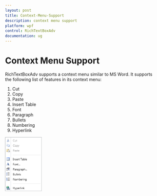 ```yaml
---
layout: post
title: Context-Menu-Support
description: context menu support
platform: wpf
control: RichTextBoxAdv
documentation: ug
---
```


# Context Menu Support

RichTextBoxAdv supports a context menu similar to MS Word. It supports the following list of features in its context menu:

1. Cut
2. Copy
3. Paste
4. Insert Table
5. Font
6. Paragraph
7. Bullets
8. Numbering
9. Hyperlink





![](Context-Menu-Support_images/Context-Menu-Support_img1.png)



